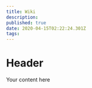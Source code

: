 ```yaml
---
title: Wiki
description: 
published: true
date: 2020-04-15T02:22:24.301Z
tags: 
---
```


# Header
Your content here